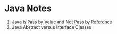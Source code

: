 # Java Notes
1. Java is Pass by Value and Not Pass by Reference
1. Java Abstract versus Interface Classes

